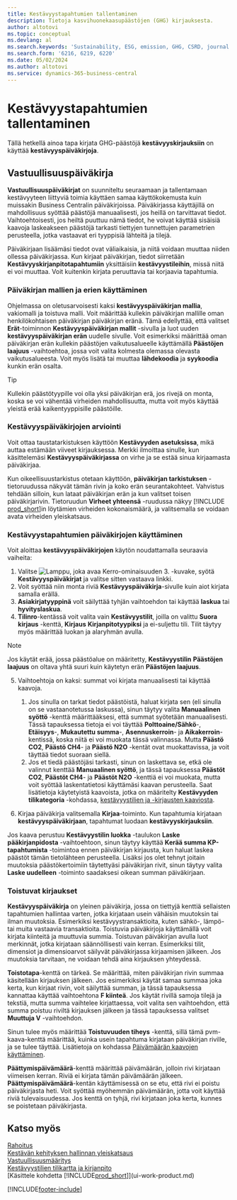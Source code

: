 ```yaml
---
title: Kestävyystapahtumien tallentaminen
description: Tietoja kasvihuonekaasupäästöjen (GHG) kirjauksesta.
author: altotovi
ms.topic: conceptual
ms.devlang: al
ms.search.keywords: 'Sustainability, ESG, emission, GHG, CSRD, journal'
ms.search.form: '6216, 6219, 6220'
ms.date: 05/02/2024
ms.author: altotovi
ms.service: dynamics-365-business-central
---
```


# <a name="record-sustainability-entries"></a>Kestävyystapahtumien tallentaminen

Tällä hetkellä ainoa tapa kirjata GHG-päästöjä **kestävyyskirjauksiin** on käyttää **kestävyyspäiväkirjoja**.   

## <a name="sustainability-journals"></a>Vastuullisuuspäiväkirja

**Vastuullisuuspäiväkirjat** on suunniteltu seuraamaan ja tallentamaan kestävyyteen liittyviä toimia käyttäen samaa käyttökokemusta kuin muissakin Business Centralin päiväkirjoissa. Päiväkirjassa käyttäjillä on mahdollisuus syöttää päästöjä manuaalisesti, jos heillä on tarvittavat tiedot. Vaihtoehtoisesti, jos heiltä puuttuu nämä tiedot, he voivat käyttää sisäisiä kaavoja laskeakseen päästöjä tarkasti tiettyjen tunnettujen parametrien perusteella, jotka vastaavat eri tyyppisiä lähteitä ja tilejä. 

Päiväkirjaan lisäämäsi tiedot ovat väliaikaisia, ja niitä voidaan muuttaa niiden ollessa päiväkirjassa. Kun kirjaat päiväkirjan, tiedot siirretään **Kestävyyskirjanpitotapahtumiin** yksittäisiin **kestävyystileihin**, missä niitä ei voi muuttaa. Voit kuitenkin kirjata peruuttavia tai korjaavia tapahtumia.  

### <a name="use-journal-templates-and-batches"></a>Päiväkirjan mallien ja erien käyttäminen

Ohjelmassa on oletusarvoisesti kaksi **kestävyyspäiväkirjan mallia**, vakiomalli ja toistuva malli. Voit määrittää kullekin päiväkirjan mallille oman henkilökohtaisen päiväkirjan päiväkirjan eränä. Tämä edellyttää, että valitset **Erät**-toiminnon **Kestävyyspäiväkirjan mallit** -sivulla ja luot uuden **kestävyyspäiväkirjan erän** uudelle sivulle. Voit esimerkiksi määrittää oman päiväkirjan erän kullekin päästöjen vaikutusalueelle käyttämällä **Päästöjen laajuus** -vaihtoehtoa, jossa voit valita kolmesta olemassa olevasta vaikutusalueesta. Voit myös lisätä tai muuttaa **lähdekoodia** ja **syykoodia** kunkin erän osalta. 

>[!TIP]
>Kullekin päästötyypille voi olla yksi päiväkirjan erä, jos rivejä on monta, koska se voi vähentää virheiden mahdollisuutta, mutta voit myös käyttää yleistä erää kaikentyyppisille päästöille.   

### <a name="validate-sustainability-journals"></a>Kestävyyspäiväkirjojen arviointi

Voit ottaa taustatarkistuksen käyttöön **Kestävyyden asetuksissa**, mikä auttaa estämään viiveet kirjauksessa. Merkki ilmoittaa sinulle, kun käsittelemäsi **Kestävyyspäiväkirjassa** on virhe ja se estää sinua kirjaamasta päiväkirjaa.  

Kun oikeellisuustarkistus otetaan käyttöön, **päiväkirjan tarkistuksen** -tietoruudussa näkyvät tämän rivin ja koko erän seurantakohteet. Vahvistus tehdään silloin, kun lataat päiväkirjan erän ja kun valitset toisen päiväkirjarivin. Tietoruudun **Virheet yhteensä** -ruudussa näkyy [!INCLUDE [prod_short](includes/prod_short.md)]in löytämien virheiden kokonaismäärä, ja valitsemalla se voidaan avata virheiden yleiskatsaus. 

### <a name="work-with-sustainability-journals"></a>Kestävyystapahtumien päiväkirjojen käyttäminen

Voit aloittaa **kestävyyspäiväkirjojen** käytön noudattamalla seuraavia vaiheita:   

1. Valitse ![Lamppu, joka avaa Kerro-ominaisuuden 3.](media/ui-search/search_small.png "Kerro, mitä haluat tehdä") -kuvake, syötä **Kestävyyspäiväkirjat** ja valitse sitten vastaava linkki. 
2. Voit syöttää niin monta riviä **Kestävyyspäiväkirja**-sivulle kuin aiot kirjata samalla erällä.  
3. **Asiakirjatyyppinä** voit säilyttää tyhjän vaihtoehdon tai käyttää **laskua** tai **hyvityslaskua**.  
4. **Tilinro**-kentässä voit valita vain **Kestävyystilit**, joilla on valittu **Suora kirjaus** -kenttä, **Kirjaus** **Kirjanpitotyypiksi** ja ei-suljettu tili. Tilit täytyy myös määrittää luokan ja alaryhmän avulla.  

>[!NOTE]
>Jos käytät erää, jossa päästöalue on määritetty, **Kestävyystilin** **Päästöjen laajuus** on oltava yhtä suuri kuin käytetyn erän **Päästöjen laajuus**.  

5. Vaihtoehtoja on kaksi: summat voi kirjata manuaalisesti tai käyttää kaavoja.   

    1. Jos sinulla on tarkat tiedot päästöistä, haluat kirjata sen (eli sinulla on se vastaanotetussa laskussa), sinun täytyy valita **Manuaalinen syöttö** -kenttä määrittääksesi, että summat syötetään manuaalisesti. Tässä tapauksessa tietoja ei voi täyttää **Polttoaine/Sähkö**-, **Etäisyys**-, **Mukautettu summa**-, **Asennuskerroin**- ja **Aikakerroin**-kentissä, koska niitä ei voi muokata tässä valinnassa. Mutta **Päästö CO2**, **Päästö CH4**- ja **Päästö N2O** -kentät ovat muokattavissa, ja voit täyttää tiedot suoraan siellä. 
    2. Jos et tiedä päästöjäsi tarkasti, sinun on laskettava se, etkä ole valinnut kenttää **Manuaalinen syöttö**, ja tässä tapauksessa **Päästöt CO2**, **Päästöt CH4**- ja **Päästöt N2O** -kenttiä ei voi muokata, mutta voit syöttää laskentatietosi käyttämäsi kaavan perusteella. Saat lisätietoja käytetyistä kaavoista, jotka on määritelty **Kestävyyden tilikategoria** -kohdassa, [kestävyystilien ja -kirjausten kaaviosta](finance-sustainability-accounts-ledger.md#account-categories).
    
7. Kirjaa päiväkirja valitsemalla **Kirjaa**-toiminto. Kun tapahtumia kirjataan **kestävyyspäiväkirjaan**, tapahtumat luodaan **kestävyyskirjauksiin**. 

Jos kaava perustuu **Kestävyystilin luokka** -taulukon **Laske pääkirjanpidosta** -vaihtoehtoon, sinun täytyy käyttää **Kerää summa KP-tapahtumista** -toimintoa ennen päiväkirjan kirjausta, kun haluat laskea päästöt tämän tietolähteen perusteella. Lisäksi jos olet tehnyt joitain muutoksia päästökertoimiin täytettyäsi päiväkirjan rivit, sinun täytyy valita **Laske uudelleen** -toiminto saadaksesi oikean summan päiväkirjaan.  

### <a name="recurring-journals"></a>Toistuvat kirjaukset

**Kestävyyspäiväkirja** on yleinen päiväkirja, jossa on tiettyjä kenttiä sellaisten tapahtumien hallintaa varten, jotka kirjataan usein vähäisin muutoksin tai ilman muutoksia. Esimerkiksi kestävyystransaktioita, kuten sähkö-, lämpö- tai muita vastaavia transaktioita. Toistuvia päiväkirjoja käyttämällä voit kirjata kiinteitä ja muuttuvia summia. Toistuvan päiväkirjan avulla luot merkinnät, jotka kirjataan säännöllisesti vain kerran. Esimerkiksi tilit, dimensiot ja dimensioarvot säilyvät päiväkirjassa kirjaamisen jälkeen. Jos muutoksia tarvitaan, ne voidaan tehdä aina kirjauksen yhteydessä. 

**Toistotapa**-kenttä on tärkeä. Se määrittää, miten päiväkirjan rivin summaa käsitellään kirjauksen jälkeen. Jos esimerkiksi käytät samaa summaa joka kerta, kun kirjaat rivin, voit säilyttää summan, ja tässä tapauksessa kannattaa käyttää vaihtoehtona **F kiinteä**. Jos käytät rivillä samoja tilejä ja tekstiä, mutta summa vaihtelee kirjattaessa, voit valita sen vaihtoehdon, että summa poistuu riviltä kirjauksen jälkeen ja tässä tapauksessa valitset **Muuttuja V** -vaihtoehdon. 

Sinun tulee myös määrittää **Toistuvuuden tiheys** -kenttä, sillä tämä pvm-kaava-kenttä määrittää, kuinka usein tapahtuma kirjataan päiväkirjan riville, ja se tulee täyttää. Lisätietoja on kohdassa [Päivämäärän kaavojen käyttäminen](ui-enter-date-ranges.md#use-date-formulas).  

**Päättymispäivämäärä**-kenttä määrittää päivämäärän, jolloin rivi kirjataan viimeisen kerran. Riviä ei kirjata tämän päivämäärän jälkeen. **Päättymispäivämäärä**-kentän käyttämisessä on se etu, että rivi ei poistu päiväkirjasta heti. Voit syöttää myöhemmän päivämäärän, jotta voit käyttää riviä tulevaisuudessa. Jos kenttä on tyhjä, rivi kirjataan joka kerta, kunnes se poistetaan päiväkirjasta.  

## <a name="see-also"></a>Katso myös
[Rahoitus](finance.md)    
[Kestävän kehityksen hallinnan yleiskatsaus](finance-manage-sustainability.md)   
[Vastuullisuusmääritys](finance-sustainability-setup.md)   
[Kestävyystilien tilikartta ja kirjanpito](finance-sustainability-accounts-ledger.md)   
[Käsittele kohdetta [!INCLUDE[prod_short](includes/prod_short.md)]](ui-work-product.md)   

[!INCLUDE[footer-include](includes/footer-banner.md)]
